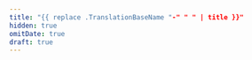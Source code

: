 ```yaml
---
title: "{{ replace .TranslationBaseName "-" " " | title }}"
hidden: true
omitDate: true
draft: true
---
```


